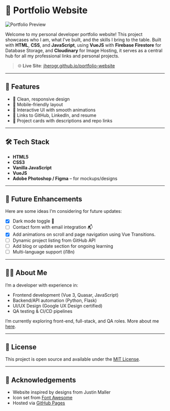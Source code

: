 # 💼 Portfolio Website

![Portfolio Preview](https://res.cloudinary.com/dbwepom1j/image/upload/v1744265215/portfolio-website-image_qveerb.png)

Welcome to my personal developer portfolio website! This project showcases who I am, what I’ve built, and the skills I bring to the table. Built with **HTML**, **CSS**, and **JavaScript**, using **VueJS** with **Firebase Firestore** for Database Storage, and **Cloudinary** for Image Hosting, it serves as a central hub for all my professional links and personal projects.

> 🌐 **Live Site**: [jherogr.github.io/portfolio-website](https://jherogr.github.io/portfolio-website)

---

## 🚀 Features

- 🌟 Clean, responsive design
- 📱 Mobile-friendly layout
- 🎨 Interactive UI with smooth animations
- 🔗 Links to GitHub, LinkedIn, and resume
- 🧰 Project cards with descriptions and repo links

---

## 🛠️ Tech Stack

- **HTML5**
- **CSS3**
- **Vanilla JavaScript**
- **VueJS**
- **Adobe Photoshop / Figma** – for mockups/designs

---

## 🧩 Future Enhancements

Here are some ideas I’m considering for future updates:

- [x] Dark mode toggle 🌙
- [ ] Contact form with email integration 📬
- [x] Add animations on scroll and page navigation using Vue Transitions.
- [ ] Dynamic project listing from GitHub API
- [ ] Add blog or update section for ongoing learning
- [ ] Multi-language support (i18n)

---

## 🧑‍💻 About Me

I’m a developer with experience in:
- Frontend development (Vue 3, Quasar, JavaScript)
- Backend/API automation (Python, Flask)
- UI/UX Design (Google UX Design certified)
- QA testing & CI/CD pipelines

I’m currently exploring front-end, full-stack, and QA roles. More about me [here](https://jherogr.github.io/portfolio-website).

---

## 📝 License

This project is open source and available under the [MIT License](LICENSE).

---

## 🙌 Acknowledgements

- Website inspired by designs from Justin Maller
- Icon set from [Font Awesome](https://fontawesome.com/)
- Hosted via [GitHub Pages](https://pages.github.com/)
